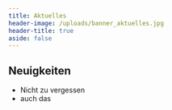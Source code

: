 ```yaml
---
title: Aktuelles
header-image: /uploads/banner_aktuelles.jpg
header-title: true
aside: false
---
```

## Neuigkeiten

* Nicht zu vergessen
* auch das
